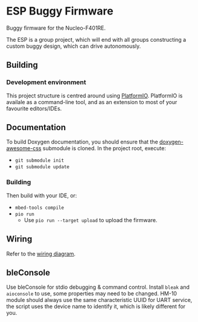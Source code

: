 # ESP Buggy Firmware

Buggy firmware for the Nucleo-F401RE.

The ESP is a group project, which will end with all groups constructing
a custom buggy design, which can drive autonomously.
## Building

### Development environment

This project structure is centred around using [PlatformIO](https://platformio.org). PlatformIO is availale
as a command-line tool, and as an extension to most of your favourite editors/IDEs.

## Documentation

To build Doxygen documentation, you should ensure that the [doxygen-awesome-css](https://github.com/jothepro/doxygen-awesome-css)
submodule is cloned. In the project root, execute:
- `git submodule init`
- `git submodule update`

### Building

Then build with your IDE, or:
- `mbed-tools compile`
- `pio run`
    - Use `pio run --target upload` to upload the firmware.

## Wiring

Refer to the [wiring diagram](https://github.com/embedded-systems-30/wiring-diagram).

## bleConsole

Use bleConsole for stdio debugging & command control.
Install `bleak` and `aioconsole` to use, some properties may need to be changed.
HM-10 module should always use the same characteristic UUID for UART service, the script uses the device name to identify it, which is likely different for you.
